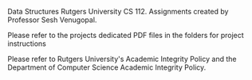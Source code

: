 Data Structures Rutgers University CS 112. Assignments created by Professor Sesh Venugopal.

Please refer to the projects dedicated PDF files in the folders for project instructions

Please refer to Rutgers University's Academic Integrity Policy and the Department of Computer Science Academic Integrity Policy.
